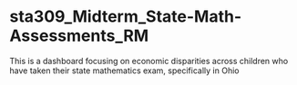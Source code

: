 # sta309_Midterm_State-Math-Assessments_RM
This is a dashboard focusing on economic disparities across children who have taken their state mathematics exam, specifically in Ohio
